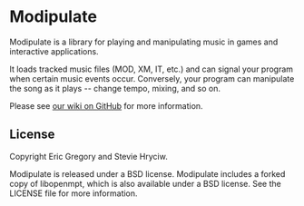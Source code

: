 Modipulate
==========

Modipulate is a library for playing and manipulating music in games and
interactive applications.

It loads tracked music files (MOD, XM, IT, etc.) and can signal your
program when certain music events occur. Conversely, your program can
manipulate the song as it plays -- change tempo, mixing, and so on.


Please see [our wiki on GitHub](https://github.com/MrEricSir/Modipulate/wiki)
for more information.


License
-------

Copyright Eric Gregory and Stevie Hryciw.  

Modipulate is released under a BSD license. Modipulate includes a forked copy
of libopenmpt, which is also available under a BSD license.  See the LICENSE
file for more information.
